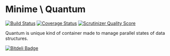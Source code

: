 Minime \ Quantum
================

[![Build Status](https://travis-ci.org/marcioAlmada/annotations.png?branch=master)](https://travis-ci.org/marcioAlmada/quantum)
[![Coverage Status](https://coveralls.io/repos/marcioAlmada/quantum/badge.png)](https://coveralls.io/r/marcioAlmada/quantum)
[![Scrutinizer Quality Score](https://scrutinizer-ci.com/g/marcioAlmada/quantum/badges/quality-score.png?s=536d1003a7020d4c172976bff5233171c40f279f)](https://scrutinizer-ci.com/g/marcioAlmada/quantum/)


Quantum is unique kind of container made to manage parallel states of data structures.

[![Bitdeli Badge](https://d2weczhvl823v0.cloudfront.net/marcioAlmada/quantum/trend.png)](https://bitdeli.com/free "Bitdeli Badge")

